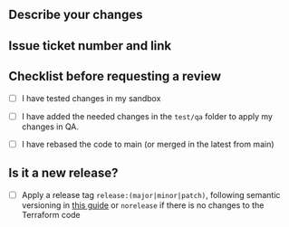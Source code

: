 ## Describe your changes
<!--Describe the change here-->

## Issue ticket number and link
<!--#issue number here -->

## Checklist before requesting a review
- [ ] I have tested changes in my sandbox
- [ ] I have added the needed changes in the `test/qa` folder to apply my changes in QA.
- [ ] I have rebased the code to main (or merged in the latest from main)


## Is it a new release?
- [ ] Apply a release tag `release:(major|minor|patch)`, following semantic versioning in [this guide](https://semver.org/) or `norelease` if there is no changes to the Terraform code
